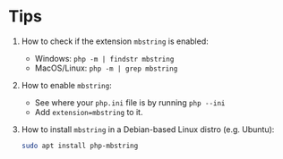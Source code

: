# Tips

1. How to check if the extension `mbstring` is enabled:
    - Windows: `php -m | findstr mbstring`
    - MacOS/Linux: `php -m | grep mbstring`

2. How to enable `mbstring`:
    - See where your `php.ini` file is by running `php --ini`
    - Add `extension=mbstring` to it.

3. How to install `mbstring` in a Debian-based Linux distro (e.g. Ubuntu):
    ```bash
    sudo apt install php-mbstring
    ```
